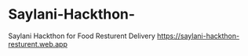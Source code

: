 # Saylani-Hackthon-
Saylani Hackthon for Food Resturent Delivery
https://saylani-hackthon-resturent.web.app
